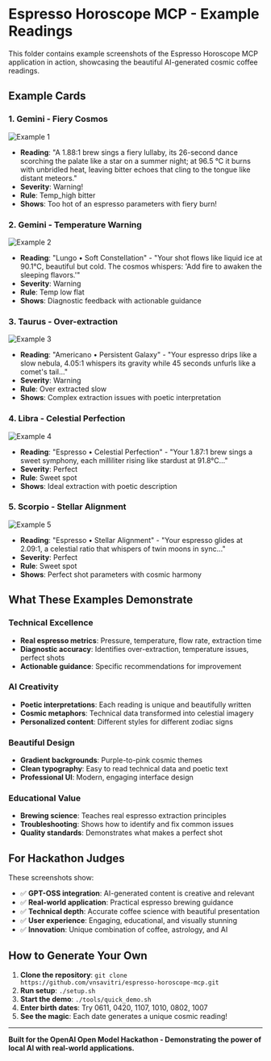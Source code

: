 # Espresso Horoscope MCP - Example Readings

This folder contains example screenshots of the Espresso Horoscope MCP application in action, showcasing the beautiful AI-generated cosmic coffee readings.

## Example Cards

### 1. Gemini - Fiery Cosmos

![Example 1](espresso-horoscope_reading_example1.png)

- **Reading**: "A 1.88:1 brew sings a fiery lullaby, its 26-second dance scorching the palate like a star on a summer night; at 96.5 °C it burns with unbridled heat, leaving bitter echoes that cling to the tongue like distant meteors."
- **Severity**: Warning!
- **Rule**: Temp_high bitter
- **Shows**: Too hot of an espresso parameters with fiery burn!

### 2. Gemini - Temperature Warning

![Example 2](espresso-horoscope_reading_example2.png)

- **Reading**: "Lungo • Soft Constellation" - "Your shot flows like liquid ice at 90.1°C, beautiful but cold. The cosmos whispers: 'Add fire to awaken the sleeping flavors.'"
- **Severity**: Warning
- **Rule**: Temp low flat
- **Shows**: Diagnostic feedback with actionable guidance

### 3. Taurus - Over-extraction

![Example 3](espresso-horoscope_reading_example3.png)

- **Reading**: "Americano • Persistent Galaxy" - "Your espresso drips like a slow nebula, 4.05:1 whispers its gravity while 45 seconds unfurls like a comet's tail..."
- **Severity**: Warning
- **Rule**: Over extracted slow
- **Shows**: Complex extraction issues with poetic interpretation

### 4. Libra - Celestial Perfection

![Example 4](espresso-horoscope_reading_example4.png)

- **Reading**: "Espresso • Celestial Perfection" - "Your 1.87:1 brew sings a sweet symphony, each milliliter rising like stardust at 91.8°C..."
- **Severity**: Perfect
- **Rule**: Sweet spot
- **Shows**: Ideal extraction with poetic description

### 5. Scorpio - Stellar Alignment

![Example 5](espresso-horoscope_reading_example5.png)

- **Reading**: "Espresso • Stellar Alignment" - "Your espresso glides at 2.09:1, a celestial ratio that whispers of twin moons in sync..."
- **Severity**: Perfect
- **Rule**: Sweet spot
- **Shows**: Perfect shot parameters with cosmic harmony

## What These Examples Demonstrate

### Technical Excellence

- **Real espresso metrics**: Pressure, temperature, flow rate, extraction time
- **Diagnostic accuracy**: Identifies over-extraction, temperature issues, perfect shots
- **Actionable guidance**: Specific recommendations for improvement

### AI Creativity

- **Poetic interpretations**: Each reading is unique and beautifully written
- **Cosmic metaphors**: Technical data transformed into celestial imagery
- **Personalized content**: Different styles for different zodiac signs

### Beautiful Design

- **Gradient backgrounds**: Purple-to-pink cosmic themes
- **Clean typography**: Easy to read technical data and poetic text
- **Professional UI**: Modern, engaging interface design

### Educational Value

- **Brewing science**: Teaches real espresso extraction principles
- **Troubleshooting**: Shows how to identify and fix common issues
- **Quality standards**: Demonstrates what makes a perfect shot

## For Hackathon Judges

These screenshots show:

- ✅ **GPT-OSS integration**: AI-generated content is creative and relevant
- ✅ **Real-world application**: Practical espresso brewing guidance
- ✅ **Technical depth**: Accurate coffee science with beautiful presentation
- ✅ **User experience**: Engaging, educational, and visually stunning
- ✅ **Innovation**: Unique combination of coffee, astrology, and AI

## How to Generate Your Own

1. **Clone the repository**: `git clone https://github.com/vnsavitri/espresso-horoscope-mcp.git`
2. **Run setup**: `./setup.sh`
3. **Start the demo**: `./tools/quick_demo.sh`
4. **Enter birth dates**: Try 0611, 0420, 1107, 1010, 0802, 1007
5. **See the magic**: Each date generates a unique cosmic reading!

---

**Built for the OpenAI Open Model Hackathon - Demonstrating the power of local AI with real-world applications.**
